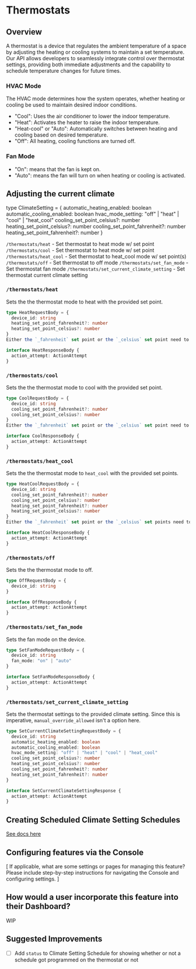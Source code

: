 # Thermostats 

## Overview
A thermostat is a device that regulates the ambient temperature of a
space by adjusting the heating or cooling systems to maintain a set
temperature. Our API allows developers to seamlessly integrate control
over thermostat settings, providing both immediate adjustments and the
capability to schedule temperature changes for future times.

### HVAC Mode
The HVAC mode determines how the system operates, whether heating or
cooling be used to maintain desired indoor conditions.

- "Cool": Uses the air conditioner to lower the indoor temperature.
- "Heat": Activates the heater to raise the indoor temperature.
- "Heat-cool" or "Auto": Automatically switches between heating and
  cooling based on desired temperature.
- "Off": All heating, cooling functions are turned off.

### Fan Mode
- "On": means that the fan is kept on.
- "Auto": means the fan will turn on when heating or cooling is
  activated.

## Adjusting the current climate

type ClimateSetting = {
  automatic_heating_enabled: boolean
  automatic_cooling_enabled: boolean
  hvac_mode_setting: "off" | "heat" | "cool" | "heat_cool"
  cooling_set_point_celsius?: number
  heating_set_point_celsius?: number
  cooling_set_point_fahrenheit?: number
  heating_set_point_fahrenheit?: number
}

`/thermostats/heat` - Set thermostat to heat mode w/ set point
`/thermostats/cool` - Set thermostat to heat mode w/ set point
`/thermostats/heat_cool` - Set thermostat to heat_cool mode w/ set point(s)
`/thermostats/off` - Set thermostat to off mode
`/thermostats/set_fan_mode` - Set thermostat fan mode
`/thermostats/set_current_climate_setting` - Set thermostat current climate setting

### `/thermostats/heat`
Sets the the thermostat mode to heat with the provided set point.

```ts
type HeatRequestBody = {
  device_id: string
  heating_set_point_fahrenheit?: number
  heating_set_point_celsius?: number
}
Either the `_fahrenheit` set point or the `_celsius` set point need to be set.

interface HeatResponseBody {
  action_attempt: ActionAttempt
}
```

### `/thermostats/cool`

Sets the the thermostat mode to cool with the provided set point.

```ts
type CoolRequestBody = {
  device_id: string
  cooling_set_point_fahrenheit?: number
  cooling_set_point_celsius?: number
}
Either the `_fahrenheit` set point or the `_celsius` set point need to be set.

interface CoolResponseBody {
  action_attempt: ActionAttempt
}
```

### `/thermostats/heat_cool`

Sets the the thermostat mode to `heat_cool` with the provided set points.

```ts
type HeatCoolRequestBody = {
  device_id: string
  cooling_set_point_fahrenheit?: number
  cooling_set_point_celsius?: number
  heating_set_point_fahrenheit?: number
  heating_set_point_celsius?: number
}
Either the `_fahrenheit` set point or the `_celsius` set points need to be set.

interface HeatCoolResponseBody {
  action_attempt: ActionAttempt
}
```

### `/thermostats/off`

Sets the the thermostat mode to off.

```ts
type OffRequestBody = {
  device_id: string
}

interface OffResponseBody {
  action_attempt: ActionAttempt
}
```

### `/thermostats/set_fan_mode`

Sets the fan mode on the device.

```ts
type SetFanModeRequestBody = {
  device_id: string
  fan_mode: "on" | "auto"
}

interface SetFanModeResponseBody {
  action_attempt: ActionAttempt
}
```

### `/thermostats/set_current_climate_setting`

Sets the thermostat settings to the provided climate setting. Since this is imperative, `manual_override_allowed` isn't a option here.

```ts
type SetCurrentClimateSettingRequestBody = {
  device_id: string
  automatic_heating_enabled: boolean
  automatic_cooling_enabled: boolean
  hvac_mode_setting: "off" | "heat" | "cool" | "heat_cool"
  cooling_set_point_celsius?: number
  heating_set_point_celsius?: number
  cooling_set_point_fahrenheit?: number
  heating_set_point_fahrenheit?: number
}

interface SetCurrentClimateSettingResponse {
  action_attempt: ActionAttempt
}
```

## Creating Scheduled Climate Setting Schedules

[See docs here](https://docs.seam.co/latest/core-concepts/thermostats-climate-setting-schedules)

## Configuring features via the Console

[ If applicable, what are some settings or pages for managing this
feature? Please include step-by-step instructions for navigating the
Console and configuring settings. ]

## How would a user incorporate this feature into their Dashboard?

WIP

## Suggested Improvements
- [ ] Add `status` to Climate Setting Schedule for showing whether or not a schedule got
programmed on the thermostat or not

